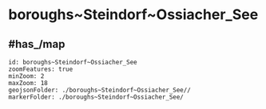 # boroughs~Steindorf~Ossiacher_See


## #has_/map  



```leaflet
id: boroughs~Steindorf~Ossiacher_See
zoomFeatures: true 
minZoom: 2 
maxZoom: 18
geojsonFolder: ./boroughs~Steindorf~Ossiacher_See//
markerFolder: ./boroughs~Steindorf~Ossiacher_See/
```
